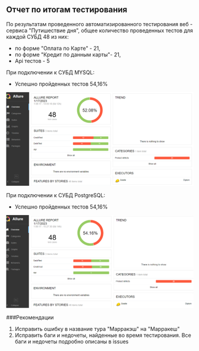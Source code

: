 ## Отчет по итогам тестирования

По результатам проведенного автоматизированного тестирования веб - сервиса "Путишествие дня",
общее количество проведенных тестов для каждой СУБД 48 из них:
* по форме "Оплата по Карте" - 21,
* по форме "Кредит по данным карты"- 21,
* Api тестов - 5
 

При подключении к СУБД MYSQL:
* Успешно пройденных тестов 54,16%

![img.png](img.png)

При подключении к СУБД PostgreSQL:
* Успешно пройденных тестов 54,16%

![img_2.png](img_2.png)

###Рекомендации
1. Исправить ошибку в название тура "Марракэш" на "Марракеш"
2. Исправить баги и недочеты, найденные во время тестирования. 
Все баги и недочеты подробно описаны в issues